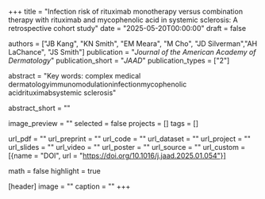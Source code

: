 +++
title = "Infection risk of rituximab monotherapy versus combination therapy with rituximab and mycophenolic acid in systemic sclerosis: A retrospective cohort study"
date = "2025-05-20T00:00:00"
draft = false

authors = ["JB Kang", "KN Smith", "EM Meara", "M Cho", "JD Silverman","AH LaChance", "JS Smith"]
publication = "_Journal of the American Academy of Dermatology_"
publication_short = "_JAAD_"
publication_types = ["2"]

abstract = "Key words: complex medical dermatologyimmunomodulationinfectionmycophenolic acidrituximabsystemic sclerosis"

abstract_short = ""

image_preview = ""
selected = false
projects = []
tags = []

url_pdf = ""
url_preprint = ""
url_code = ""
url_dataset = ""
url_project = ""
url_slides = ""
url_video = ""
url_poster = ""
url_source = ""
url_custom = [{name = "DOI", url = "https://doi.org/10.1016/j.jaad.2025.01.054"}]

math = false
highlight = true

[header]
image = ""
caption = ""
+++
